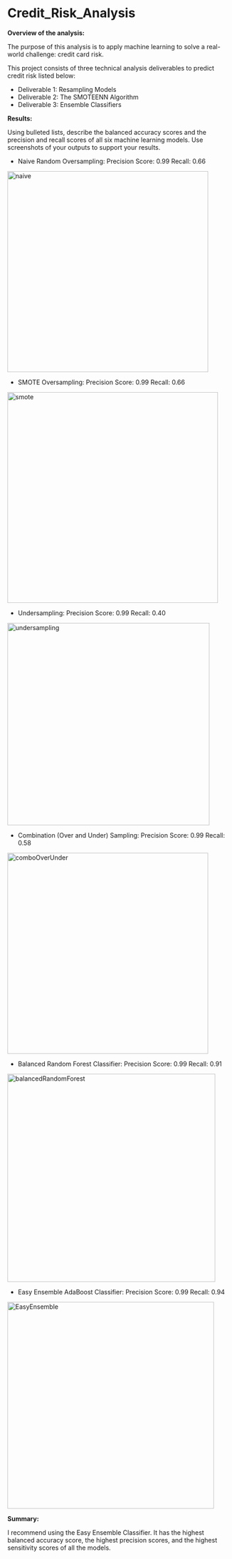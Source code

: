 # Credit_Risk_Analysis

**Overview of the analysis:**

The purpose of this analysis is to apply machine learning to solve a real-world challenge: credit card risk.

This project consists of three technical analysis deliverables to predict credit risk listed below:

- Deliverable 1: Resampling Models
- Deliverable 2: The SMOTEENN Algorithm
- Deliverable 3: Ensemble Classifiers

**Results:**

Using bulleted lists, describe the balanced accuracy scores and the precision and recall scores of all six machine learning models. Use screenshots of your outputs to support your results.

- Naive Random Oversampling: Precision Score: 0.99 Recall: 0.66
<img width="451" alt="naive" src="https://user-images.githubusercontent.com/78699465/124819116-d71c0600-df39-11eb-813e-98984428c35b.png">



- SMOTE Oversampling: Precision Score: 0.99 Recall: 0.66
<img width="473" alt="smote" src="https://user-images.githubusercontent.com/78699465/124819287-0e8ab280-df3a-11eb-89de-e8c975e7ece2.png">



- Undersampling: Precision Score: 0.99 Recall: 0.40
<img width="454" alt="undersampling" src="https://user-images.githubusercontent.com/78699465/124819487-501b5d80-df3a-11eb-88e9-a67adf5d83e3.png">



- Combination (Over and Under) Sampling: Precision Score: 0.99 Recall: 0.58
<img width="451" alt="comboOverUnder" src="https://user-images.githubusercontent.com/78699465/124820333-5958fa00-df3b-11eb-8f02-62bc6670ba10.png">


- Balanced Random Forest Classifier: Precision Score: 0.99 Recall: 0.91
<img width="467" alt="balancedRandomForest" src="https://user-images.githubusercontent.com/78699465/124820047-00896180-df3b-11eb-9ffc-c83f5b4c9c1a.png">


- Easy Ensemble AdaBoost Classifier: Precision Score: 0.99 Recall: 0.94
<img width="464" alt="EasyEnsemble" src="https://user-images.githubusercontent.com/78699465/124820246-3a5a6800-df3b-11eb-8660-69e1c8f71abf.png">



**Summary:**

I recommend using the Easy Ensemble Classifier. It has the highest balanced accuracy score, the highest precision scores, and the highest sensitivity scores of all the models.


